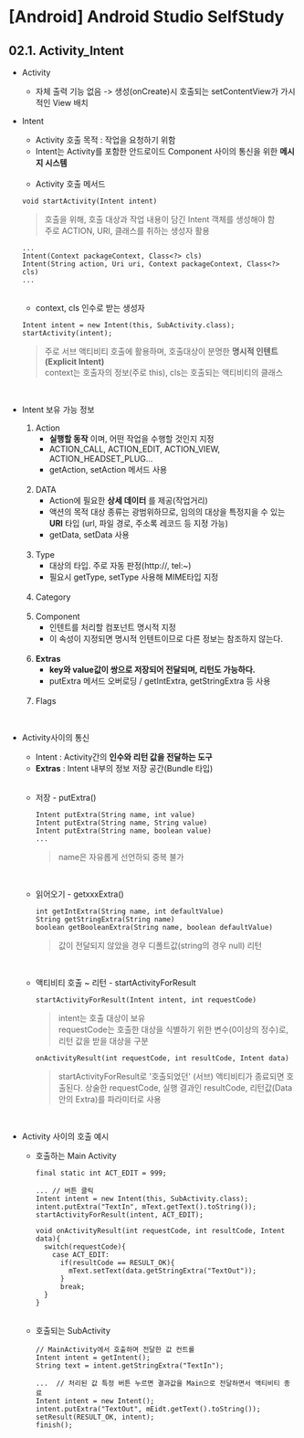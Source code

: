 # [Android] Android Studio SelfStudy

## 02.1. Activity_Intent
* Activity
  - 자체 출력 기능 없음 -> 생성(onCreate)시 호출되는 setContentView가 가시적인 View 배치

* Intent
  - Activity 호출 목적 : 작업을 요청하기 위함
  - Intent는 Activity를 포함한 안드로이드 Component 사이의 통신을 위한 **메시지 시스템**

  <br>

  - Activity 호출 메서드
  ```
  void startActivity(Intent intent)
  ```
  > 호출을 위해, 호출 대상과 작업 내용이 담긴 Intent 객체를 생성해야 함<br>
  > 주로 ACTION, URI, 클래스를 취하는 생성자 활용
  ```
  ...
  Intent(Context packageContext, Class<?> cls)
  Intent(String action, Uri uri, Context packageContext, Class<?> cls)
  ...
  ```

  <br>

  * context, cls 인수로 받는 생성자
  ```
  Intent intent = new Intent(this, SubActivity.class);
  startActivity(intent);
  ```
  > 주로 서브 액티비티 호출에 활용하며, 호출대상이 분명한 **명시적 인텐트(Explicit Intent)**<br>
  > context는 호출자의 정보(주로 this), cls는 호출되는 액티비티의 클래스

<br>

* Intent 보유 가능 정보



  1. Action
      - **실행할 동작** 이며, 어떤 작업을 수행할 것인지 지정
      - ACTION_CALL, ACTION_EDIT, ACTION_VIEW, ACTION_HEADSET_PLUG...
      - getAction, setAction 메서드 사용

  <br>

  2. DATA
      - Action에 필요한 **상세 데이터** 를 제공(작업거리)
      - 액션의 목적 대상 종류는 광범위하므로, 임의의 대상을 특정지을 수 있는 **URI** 타입
        (url, 파일 경로, 주소록 레코드 등 지정 가능)
      - getData, setData 사용

  <br>

  3. Type
      - 대상의 타입. 주로 자동 판정(http://, tel:~)
      - 필요시 getType, setType 사용해 MIME타입 지정

  <br>

  4. Category

  <br>

  5. Component
      - 인텐트를 처리할 컴포넌트 명시적 지정
      - 이 속성이 지정되면 명시적 인텐트이므로 다른 정보는 참조하지 않는다.

  <br>

  6. **Extras**
      - **key와 value값이 쌍으로 저장되어 전달되며, 리턴도 가능하다.**
      - putExtra 메서드 오버로딩 / getIntExtra, getStringExtra 등 사용

  <br>

  7. Flags

<br>

* Activity사이의 통신
  * Intent : Activity간의 **인수와 리턴 값을 전달하는 도구**
  * **Extras** : Intent 내부의 정보 저장 공간(Bundle 타입)

  <br>

  * 저장 - putExtra()
    ```
    Intent putExtra(String name, int value)
    Intent putExtra(String name, String value)
    Intent putExtra(String name, boolean value)
    ...
    ```
    > name은 자유롭게 선언하되 중복 불가

    <br>

  * 읽어오기 - getxxxExtra()
    ```
    int getIntExtra(String name, int defaultValue)
    String getStringExtra(String name)
    boolean getBooleanExtra(String name, boolean defaultValue)
    ```
    > 값이 전달되지 않았을 경우 디폴트값(string의 경우 null) 리턴

    <br>

  * 액티비티 호출 ~ 리턴 - startActivityForResult
    ```
    startActivityForResult(Intent intent, int requestCode)
    ```
    > intent는 호출 대상이 보유 <br>
    > requestCode는 호출한 대상을 식별하기 위한 변수(0이상의 정수)로, 리턴 값을 받을 대상을 구분

    ```
    onActivityResult(int requestCode, int resultCode, Intent data)
    ```
    > startActivityForResult로 '호출되었던' (서브) 액티비티가 종료되면 호출된다.
    > 상술한 requestCode, 실행 결과인 resultCode, 리턴값(Data안의 Extra)를 파라미터로 사용

<br>

  * Activity 사이의 호출 예시
    * 호출하는 Main Activity
      ```
      final static int ACT_EDIT = 999;

      ... // 버튼 클릭
      Intent intent = new Intent(this, SubActivity.class);
      intent.putExtra("TextIn", mText.getText().toString());
      startActivityForResult(intent, ACT_EDIT);

      void onActivityResult(int requestCode, int resultCode, Intent data){
        switch(requestCode){
          case ACT_EDIT:
            if(resultCode == RESULT_OK){
              mText.setText(data.getStringExtra("TextOut"));
            }
            break;
        }
      }
      ```

    <br>

    * 호출되는 SubActivity
      ```
      // MainActivity에서 호출하며 전달한 값 컨트롤
      Intent intent = getIntent();
      String text = intent.getStringExtra("TextIn");

      ...  // 처리된 값 특정 버튼 누르면 결과값을 Main으로 전달하면서 액티비티 종료
      Intent intent = new Intent();
      intent.putExtra("TextOut", mEidt.getText().toString());
      setResult(RESULT_OK, intent);
      finish();
      ```
